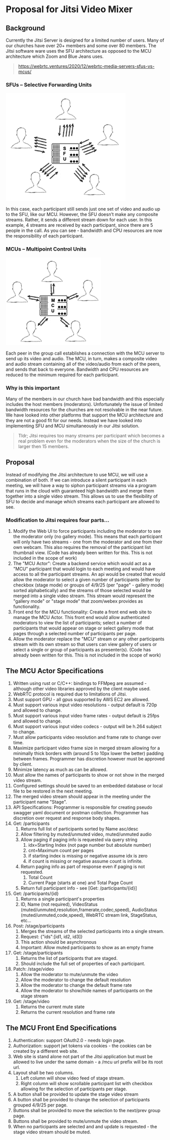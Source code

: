 # Proposal for Jitsi Video Mixer

## Background

Currently the Jitsi Server is designed for a limited number of users.
Many of our churches have over 20+ members and some over 80 members.
The Jitsi software ware uses the SFU architecture as opposed to the 
MCU architecture which Zoom and Blue Jeans uses.

> https://webrtc.ventures/2020/12/webrtc-media-servers-sfus-vs-mcus/

### SFUs – Selective Forwarding Units

![SFU Selective Forwarding Units](./images/WebRTC_SFU.png)

In this case, each participant still sends just one set of video and audio up to the SFU, like our MCU. However, the SFU doesn’t make any composite streams. Rather, it sends a different stream down for each user. In this example, 4 streams are received by each participant, since there are 5 people in the call. As you can see - bandwidth and CPU resources are now the responsibility of each participant.

### MCUs – Multipoint Control Units

![MCUs – Multipoint Control Units](./images/WebRTC_MCU.png)

Each peer in the group call establishes a connection with the MCU server to send up its video and audio. The MCU, in turn, makes a composite video and audio stream containing all of the video/audio from each of the peers, and sends that back to everyone. Bandwidth and CPU resources are reduced to the minimum required for each participant.

### Why is this important

Many of the members in our church have bad bandwidth and this especially 
includes the host members (moderators). Unfortunately the issue of limited 
bandwidth resources for the churches are not resolvable in the near future.
We have looked into other platforms that support the MCU architecture and
they are not a good fit for our needs. Instead we have looked into implementing 
SFU and MCU simultaneously in our Jitsi solution.

> Tldr; Jitsi requires too many streams per participant which becomes a real problem
> even for the moderators when the size of the church is larger then 15 members.

## Proposal

Instead of modifying the Jitsi architecture to use MCU, we will use a combination of both.
If we can introduce a silent participant in each meeting, we will have a way to siphon 
participant streams via a program that runs in the cloud with guaranteed high bandwidth
and merge them together into a single video stream. This allows us to use the flexibility of
SFU to decide and manage which streams each participant are allowed to see.

### Modification to Jitsi requires four parts...

1. Modify the Web UI to force participants including the moderator to see the moderator only (no gallery mode). This means that each participant will only have two streams - one from the moderator and one from their own webcam. This also requires the removal of the participant list thumbnail view. (Code has already been written for this. This is not included in the scope of work)
2. The "MCU Actor": Create a backend service which would act as a "MCU" participant that would login to each meeting and would have access to all the participant streams. An api would be created that would allow the moderator to select a given number of participants (either by checkbox (stage mode) or groups of 4/9/25 (per "page" - gallery mode) sorted alphabetically) and the streams of those selected would be merged into a single video stream. This stream would represent the "gallery mode" or "stage mode" that zoom/webex provides as functionality.
3. Front end for the MCU functionality: Create a front end web site to manage the MCU Actor. This front end would allow authenticated moderators to view the list of participants; select a number of participants that would appear on stage or select gallery mode that pages through a selected number of participants per page.
4. Allow the moderator replace the "MCU" stream or any other participants stream with its own stream so that users can view gallery of users or select a single or group of participants as presenter(s). (Code has already been written for this. This is not included in the scope of work)

## The MCU Actor Specifications

1. Written using rust or C/C++: bindings to FFMpeg are assumed - although other video libraries approved by the client maybe used.
2. WebRTC protocol is required due to limitations of Jitsi.
3. Must support GPU - all gpus supported by AWS EC2 are allowed.
4. Must support various input video resolutions - output default is 720p and allowed to change.
5. Must support various input video frame rates - output default is 25fps and allowed to change.
6. Must support various input video codecs - output will be h.264 subject to change.
7. Must allow participants video resolution and frame rate to change over time.
8. Maximize participant video frame size in merged stream allowing for a minimally thick borders with (around 5 to 10px lower the better) padding between frames. Programmer has discretion however must be approved by client.
9. Minimize latency as much as can be allowed.
10. Must allow the names of participants to show or not show in the merged video stream.
11. Configured settings should be saved to an embedded database or local file to be restored in the next meeting.
12. The merged video stream should appear in the meeting under the participant name "Stage".
13. API Specifications: Programmer is responsible for creating pseudo swagger yaml document or postman collection. Programmer has discretion over request and response body shapes.
   1. Get: /participants
      1. Returns full list of participants sorted by Name asc/desc
      2. Allow filtering by muted/unmuted video, muted/unmuted audio
      3. Allow paging if paging info is requested via query string
         1. idx=Starting Index (not page number but absolute number)
         2. cnt=Maximum count per pages
         3. if starting index is missing or negative assume idx is zero
         4. if count is missing or negative assume count is infinite.
      4. Return paging info as part of response even if paging is not requested.
         1. Total Count
         2. Current Page (starts at one) and Total Page Count
      5. Return full participant info - see [Get: /participants/{id}]
   2. Get: /participants/{id}
      1. Returns a single participant's properties
      2. ID, Name (not required), VideoStatus (muted/unmuted,resolution,framerate,codec,speed), AudioStatus (muted/unmuted,code,speed), WebRTC stream link, StageStatus, etc...
   3. Post: /stage/participants
      1. Merges the streams of the selected participants into a single stream.
      2. Request: {"ids":[id1, id2, id3]}
      3. This action should be asynchronous
      4. Important: Allow muted participants to show as an empty frame
   4. Get: /stage/participants
      1. Returns the list of participants that are staged.
      2. Should include the full set of properties of each participant.
   5. Patch: /stage/video
      1. Allow the moderator to mute/unmute the video
      2. Allow the moderator to change the default resolution
      3. Allow the moderator to change the default frame rate
      4. Allow the moderator to show/hide names of participants on the stage stream
   6. Get: /stage/video
      1. Returns the current mute state
      2. Returns the current resolution and frame rate

## The MCU Front End Specifications

1. Authentication: support OAuth2.0 - needs login page.
2. Authorization: support jwt tokens via cookies - the cookies can be created by a different web site.
3. Web site is stand alone not part of the Jitsi application but must be allowed to live under the same domain - a /mcu url prefix will be its root url.
4. Layout shall be two columns.
   1. Left column will show video feed of stage stream.
   2. Right column will show scrollable participant list with checkbox allowing for the selection of participants per stage.
5. A button shall be provided to update the stage video stream
6. A button shall be provided to change the selection of participants grouped 4/9/25 per page.
7. Buttons shall be provided to move the selection to the next/prev group page.
8. Buttons shall be provided to mute/unmute the video stream.
9. When no participants are selected and and update is requested - the stage video stream should be muted.
